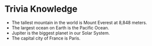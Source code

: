# Trivia Knowledge

- The tallest mountain in the world is Mount Everest at 8,848 meters.
- The largest ocean on Earth is the Pacific Ocean.
- Jupiter is the biggest planet in our Solar System.
- The capital city of France is Paris.
